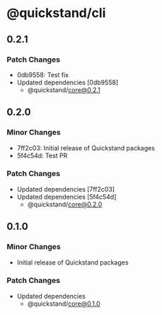 # @quickstand/cli

## 0.2.1

### Patch Changes

- 0db9558: Test fix
- Updated dependencies [0db9558]
  - @quickstand/core@0.2.1

## 0.2.0

### Minor Changes

- 7ff2c03: Initial release of Quickstand packages
- 5f4c54d: Test PR

### Patch Changes

- Updated dependencies [7ff2c03]
- Updated dependencies [5f4c54d]
  - @quickstand/core@0.2.0

## 0.1.0

### Minor Changes

- Initial release of Quickstand packages

### Patch Changes

- Updated dependencies
  - @quickstand/core@0.1.0
